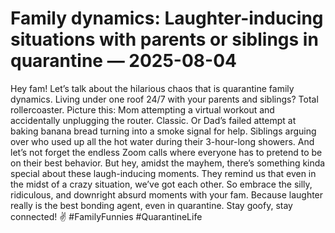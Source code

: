 # Family dynamics: Laughter-inducing situations with parents or siblings in quarantine — 2025-08-04

Hey fam! Let’s talk about the hilarious chaos that is quarantine family dynamics. Living under one roof 24/7 with your parents and siblings? Total rollercoaster. Picture this: Mom attempting a virtual workout and accidentally unplugging the router. Classic. Or Dad’s failed attempt at baking banana bread turning into a smoke signal for help. Siblings arguing over who used up all the hot water during their 3-hour-long showers. And let’s not forget the endless Zoom calls where everyone has to pretend to be on their best behavior. But hey, amidst the mayhem, there’s something kinda special about these laugh-inducing moments. They remind us that even in the midst of a crazy situation, we’ve got each other. So embrace the silly, ridiculous, and downright absurd moments with your fam. Because laughter really is the best bonding agent, even in quarantine. Stay goofy, stay connected! ✌️ #FamilyFunnies #QuarantineLife